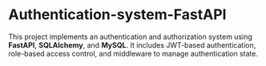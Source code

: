 # Authentication-system-FastAPI
This project implements an authentication and authorization system using **FastAPI**, **SQLAlchemy**, and **MySQL**. It includes JWT-based authentication, role-based access control, and middleware to manage authentication state. 
